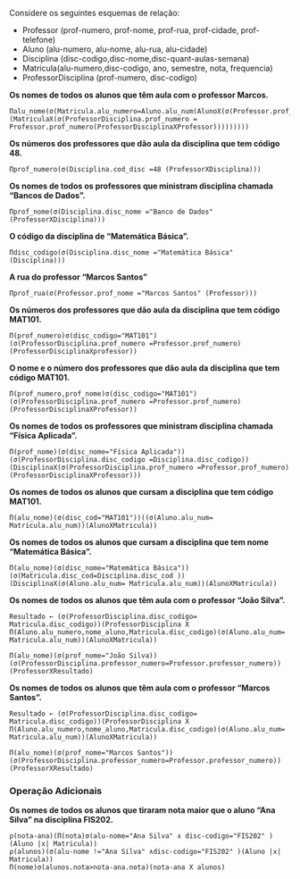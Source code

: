 Considere os seguintes esquemas de relação:
- Professor (prof-numero, prof-nome, prof-rua, prof-cidade, prof-telefone)
- Aluno (alu-numero, alu-nome, alu-rua, alu-cidade)
- Disciplina (disc-codigo,disc-nome,disc-quant-aulas-semana)
- Matricula(alu-numero,disc-codigo, ano, semestre, nota, frequencia)
- ProfessorDisciplina (prof-numero, disc-codigo)

<b>Os nomes de todos os alunos que têm aula com o professor Marcos.</b>

    Πalu_nome(σ(Matricula.alu_numero=Aluno.alu_num(AlunoX(σ(Professor.prof_nome="Marcos"(MatriculaX(σ(ProfessorDisciplina.prof_numero = Professor.prof_numero(ProfessorDisciplinaXProfessor)))))))))

<b>Os números dos professores que dão aula da disciplina que tem código 48.</b>

    Πprof_numero(σ(Disciplina.cod_disc =48 (ProfessorXDisciplina)))

<b>Os nomes de todos os professores que ministram disciplina chamada “Bancos de Dados”.</b>

    Πprof_nome(σ(Disciplina.disc_nome ="Banco de Dados" (ProfessorXDisciplina)))

<b>O código da disciplina de “Matemática Básica”.</b>

    Πdisc_codigo(σ(Disciplina.disc_nome ="Matemática Básica" (Disciplina)))

<b>A rua do professor “Marcos Santos”</b>

    Πprof_rua(σ(Professor.prof_nome ="Marcos Santos" (Professor)))

<b>Os números dos professores que dão aula da disciplina que tem código MAT101.</b>

    Π(prof_numero)σ(disc_codigo="MAT101")(σ(ProfessorDisciplina.prof_numero =Professor.prof_numero)(ProfessorDisciplinaXprofessor))

<b>O nome e o número dos professores que dão aula da disciplina que tem código MAT101.</b>

    Π(prof_numero,prof_nome)σ(disc_codigo="MAT101")(σ(ProfessorDisciplina.prof_numero =Professor.prof_numero)(ProfessorDisciplinaXProfessor))

<b>Os nomes de todos os professores que ministram disciplina chamada “Física Aplicada”.</b>

    Π(prof_nome)(σ(disc_nome="Física Aplicada"))(σ(ProfessorDisciplina.disc_codigo =Disciplina.disc_codigo))(DisciplinaX(σ(ProfessorDisciplina.prof_numero =Professor.prof_numero)(ProfessorDisciplinaXProfessor)))

<b>Os nomes de todos os alunos que cursam a disciplina que tem código MAT101.</b>

    Π(alu_nome)(σ(disc_cod="MAT101"))((σ(Aluno.alu_num= Matricula.alu_num))(AlunoXMatricula))

<b>Os nomes de todos os alunos que cursam a disciplina que tem nome “Matemática Básica”.</b>

    Π(alu_nome)(σ(disc_nome="Matemática Básica"))(σ(Matricula.disc_cod=Disciplina.disc_cod ))(DisciplinaX(σ(Aluno.alu_num= Matricula.alu_num))(AlunoXMatricula))

<b>Os nomes de todos os alunos que têm aula com o professor “João Silva”.</b>

    Resultado ← (σ(ProfessorDisciplina.disc_codigo= Matricula.disc_codigo))(ProfessorDisciplina X Π(Aluno.alu_numero,nome_aluno,Matricula.disc_codigo)(σ(Aluno.alu_num= Matricula.alu_num))(AlunoXMatricula))

    Π(alu_nome)(σ(prof_nome="João Silva))(σ(ProfessorDisciplina.professor_numero=Professor.professor_numero))(ProfessorXResultado)

<b>Os nomes de todos os alunos que têm aula com o professor “Marcos Santos”.</b>

    Resultado ← (σ(ProfessorDisciplina.disc_codigo= Matricula.disc_codigo))(ProfessorDisciplina X Π(Aluno.alu_numero,nome_aluno,Matricula.disc_codigo)(σ(Aluno.alu_num= Matricula.alu_num))(AlunoXMatricula))

    Π(alu_nome)(σ(prof_nome="Marcos Santos"))(σ(ProfessorDisciplina.professor_numero=Professor.professor_numero))(ProfessorXResultado)

<h3>Operação Adicionais</h3>
<b>Os nomes de todos os alunos que tiraram nota maior que o aluno “Ana Silva” na disciplina FIS202.</b>

    ρ(nota-ana)(Π(nota)σ(alu-nome="Ana Silva" ∧ disc-codigo="FIS202" )(Aluno |x| Matricula))
    ρ(alunos)(σ(alu-nome !="Ana Silva" ∧disc-codigo="FIS202" )(Aluno |x| Matricula))
    Π(nome)σ(alunos.nota>nota-ana.nota)(nota-ana X alunos)

